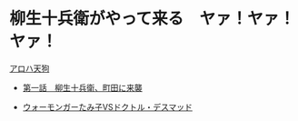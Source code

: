 # 柳生十兵衛がやって来る　ヤァ！ヤァ！ヤァ！

[アロハ天狗](https://twitter.com/Aloha_Tengu)

- [第一話　柳生十兵衛、町田に来襲](https://github.com/kasei-san/YYYYY/blob/master/01_%E7%AC%AC%E4%B8%80%E8%A9%B1%E3%80%80%E6%9F%B3%E7%94%9F%E5%8D%81%E5%85%B5%E8%A1%9B%E3%80%81%E7%94%BA%E7%94%B0%E3%81%AB%E6%9D%A5%E8%A5%B2.txt)

- [ウォーモンガーたみ子VSドクトル・デスマッド](https://github.com/kasei-san/YYYYY/blob/master/%E3%82%A6%E3%82%A9%E3%83%BC%E3%83%A2%E3%83%B3%E3%82%AC%E3%83%BC%E3%81%9F%E3%81%BF%E5%AD%90VS%E3%83%89%E3%82%AF%E3%83%88%E3%83%AB%E3%83%BB%E3%83%87%E3%82%B9%E3%83%9E%E3%83%83%E3%83%89.py)
